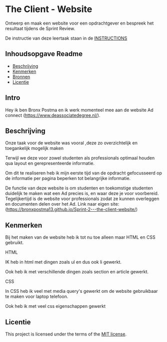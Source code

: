 # The Client - Website

Ontwerp en maak een website voor een opdrachtgever en bespreek het resultaat tijdens de Sprint Review.

De instructie van deze leertaak staan in de [INSTRUCTIONS](https://github.com/fdnd-task/the-client-website/blob/main/docs/INSTRUCTIONS.md)



## Inhoudsopgave Readme

  * [Beschrijving](#beschrijving)
  * [Kenmerken](#kenmerken)
  * [Bronnen](#bronnen)
  * [Licentie](#licentie)
## Intro
Hey ik ben Bronx Postma en ik werk momenteel mee aan de website Ad connect (https://www.deassociatedegree.nl/). 
## Beschrijving
Onze taak voor de website was vooral ,deze zo overzichtelijk en toegankelijk mogelijk maken  

Terwijl we deze voor zowel studenten als professionals optimaal houden qua layout en gerepresenteerde informatie. 

Om dit te realiseren heb ik mijn eerste tijd van de opdracht gefocusseerd op de informatie per pagina beperken tot belangrijke informatie.  

De functie van deze website is om studenten en toekomstige studenten duidelijk te maken wat een Ad precies is, en waar deze je voor voorbereid. Tegelijkertijd is de website voor professionals zodat ze kunnen overleggen en documenten delen over het Ad. 
Link naar eigen site: (https://bronxpostma13.github.io/Sprint-2---the-client-website/)

## Kenmerken
Bij het maken van de website heb ik tot nu toe alleen maar HTML en CSS gebruikt.  

HTML 

IK heb in html met dingen zoals ul en dus ook li gewerkt. 

Ook heb ik met verschillende dingen zoals section en article gewerkt. 

CSS 

In CSS heb ik veel met media query's gewerkt om de website gebruikbaar te maken voor laptop telefoon. 

Ook heb ik met veel css eigenschappen gewerkt 



## Licentie

This project is licensed under the terms of the [MIT license](./LICENSE).
